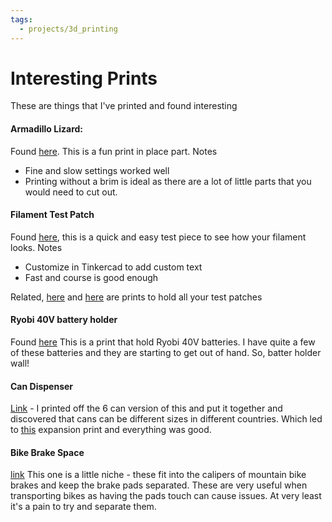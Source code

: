 ```yaml
---
tags:
  - projects/3d_printing
---
```

# Interesting Prints

These are things that I've printed and found interesting

#### Armadillo Lizard: 

Found [here](https://www.thingiverse.com/thing:519904o2). This is a fun print in place part. 
Notes
* Fine  and slow settings worked well
* Printing without a brim is ideal as there are a lot of little parts that you would need to cut out.

#### Filament Test Patch

Found [here](https://www.thingiverse.com/thing:2953888), this is a quick and easy test piece to see how your filament looks. 
Notes
* Customize in Tinkercad to add custom text
* Fast and course is good enough

Related, [here](https://www.thingiverse.com/thing:4784783) and [here](https://www.thingiverse.com/thing:5172012) are prints to hold all your test patches
#### Ryobi 40V battery holder

Found [here](https://www.thingiverse.com/thing:1595930) This is a print that hold Ryobi 40V batteries. I have quite a few of these batteries and they are starting to get out of hand. So, batter holder wall!

#### Can Dispenser

[Link](https://www.thingiverse.com/thing:5905359) - I printed off the 6 can version of this and put it together and discovered that cans can be different sizes in different countries. Which led to [this](https://www.thingiverse.com/thing:5419326) expansion print and everything was good.

#### Bike Brake Space

[link](https://www.thingiverse.com/thing:2140945) This one is a little niche - these fit into the calipers of mountain bike brakes and keep the brake pads separated. These are very useful when transporting bikes as having the pads touch can cause issues. At very least it's a pain to try and separate them.